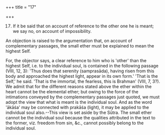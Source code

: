 +++
title = "17"

+++


17. If it be said that on account of reference to the other one he is meant; we say no, on account of impossibility.

An objection is raised to the argumentation that, on account of complementary passages, the small ether must be explained to mean the highest Self.

For, the objector says, a clear reference to him who is 'other' than the highest Self, i.e. to the individual soul, is contained in the following passage (VIII, 12, 3): 'Thus does that serenity (samprasāda), having risen from this body and approached the highest light, appear in its own form.' 'That is the Self,' he said. 'That is the immortal, the fearless, this is Brahman' (VIII, 7, 3?). We admit that for the different reasons stated above the ether within the heart cannot be the elemental ether; but owing to the force of the intimations conveyed by the complementary passages just quoted, we must adopt the view that what is meant is the individual soul. And as the word 'ākāśa' may be connected with prakāśa (light), it may be applied to the individual soul also.--This view is set aside by the Sūtra. The small ether cannot be the individual soul because the qualities attributed in the text to the former, viz. freedom from sin, &c., cannot possibly belong to the individual soul.


